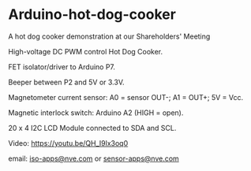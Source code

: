 # Arduino-hot-dog-cooker
A hot dog cooker demonstration at our Shareholders' Meeting

High-voltage DC PWM control Hot Dog Cooker.

FET isolator/driver to Arduino P7.

Beeper between P2 and 5V or 3.3V.

Magnetometer current sensor: A0 = sensor OUT-; A1 = OUT+; 5V = Vcc.

Magnetic interlock switch: Arduino A2 (HIGH = open).

20 x 4 I2C LCD Module connected to SDA and SCL.

Video: https://youtu.be/QH_I9lx3oq0

email: iso-apps@nve.com or sensor-apps@nve.com
